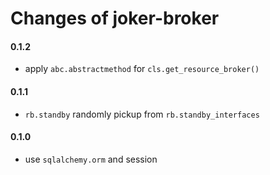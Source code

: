 
Changes of joker-broker
=======================


#### 0.1.2
* apply `abc.abstractmethod` for `cls.get_resource_broker()`


#### 0.1.1
* `rb.standby` randomly pickup from `rb.standby_interfaces`


#### 0.1.0
* use `sqlalchemy.orm` and session
